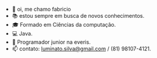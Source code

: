 - 👋 oi, me chamo fabricio
- 📚 estou sempre em busca de novos conhecimentos.
- 🎓 Formado em Ciências da computação.
- 💻 Java.
- 💼 Programador junior na everis.
- 📫 contato: luminato.silva@gmail.com / (81) 98107-4121.

